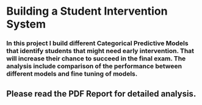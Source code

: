
# Building a Student Intervention System

### In this project I build different Categorical Predictive Models that identify students that might need early intervention. That will increase their chance to succeed in the final exam. The analysis include comparison of the performance between different models and fine tuning of models. 

## Please read the PDF Report for detailed analysis. 

